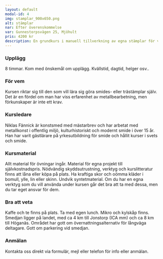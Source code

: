 ```yaml
---
layout: default
modal-id: 4
img: stamplar_900x650.png
alt: stämplar
nar: Efter överenskommelse
var: Gunnestorpsvägen 25, Mjöhult
pris: 4200 kr
description: En grundkurs i manuell tillverkning av egna stämplar för varm- eller kallstämpling i metall eller trä. Vi använder oss av handarbetsmetoder så som filning, borrning, mejsling, sågning och härdning för att skapa egna stämplar efter egen design. Observera att inte alla designer går att tillverka på manuell väg, men vi gör vad vi kan för att förverkliga din idé. 
---
```


### Upplägg

8 timmar. Kom med önskemål om upplägg. Kvällstid, dagtid, helger osv..

### För vem

Kursen riktar sig till den som vill lära sig göra smides- eller trästämplar själv. Det är en fördel om man har viss erfarenhet av metallbearbetning, men förkunskaper är inte ett krav. 

### Kursledare

Niklas Fännick är konstsmed med mästarbrev och har arbetat med metallkonst i offentlig miljö, kulturhistoriskt och modernt smide i över 15 år. Han har varit gästlärare på yrkesutbildning för smide och hållit kurser i svets och smide.

### Kursmaterial

Allt material för övningar ingår. Material för egna projekt till självkostnadspris. Nödvändig skyddsutrustning, verktyg och kurslitteratur finns att låna eller köpa på plats. Ha kraftiga skor och oömma kläder i bomull, ylle, lin eller skinn. Undvik syntetmaterial.
Om du har en egna verktyg som du vill använda under kursen går det bra att ta med dessa, men du tar eget ansvar för dem.

### Bra att veta

Kaffe och te finns på plats. Ta med egen lunch. Mikro och kylskåp finns. Smedjan ligger på landet, med ca 4 km till Jonstorp (ICA mm) och ca 8 km till Höganäs. Området har gott om övernattningsalternativ för långväga deltagare. Gott om parkering vid smedjan.

### Anmälan

Kontakta oss direkt via formulär, mejl eller telefon för info eller anmälan.
